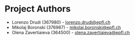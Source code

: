 Project Authors
===============

* Lorenzo Drudi (367980) - lorenzo.drudi@epfl.ch
* Mikolaj Boronski (376967) - mikolaj.boronski@epfl.ch
* Olena Zavertiaieva (364500) - olena.zavertiaieva@epfl.ch 